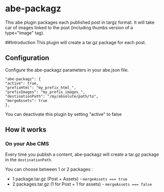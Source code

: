 # abe-packagz
This abe plugin packages each published post in targz format. It will take car of images linked to the post (including thumbs version of a type="image" tag).

##Introduction
This plugin will create a tar.gz package for each post.

## Configuration
Configure the abe-packagz parameters in your abe.json file.

```
"abe-packagz": {
"active": true,
"prefixHtml": "my_prefix_html_",
"prefixImages": "my_prefix_images_",
"destinationPath": "/my/absolute/path/to",
"mergeAssets": true
},
```
You can deactivate this plugin by setting "active" to false
## How it works

### On your Abe CMS
Every time you publish a content, abe-packagz will create a tar.gz package in the ```destinationPath```.

You can choose between 1 or 2 packages :

- 1 package.tar.gz (Post + Assets) - ```mergeAssets === true```
- 2 packages.tar.gz (1 for Post + 1 for assets) - ```mergeAssets === false```

